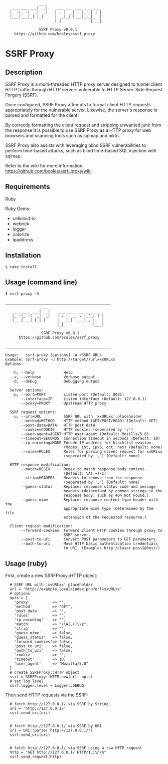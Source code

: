 ```
               ___                         
   ___ ___ ___|  _|    ___ ___ ___ _ _ _ _ 
  |_ -|_ -|  _|  _|   | . |  _| . |_'_| | |
  |___|___|_| |_|     |  _|_| |___|_,_|_  |
                      |_|             |___|

               SSRF Proxy v0.0.1
    https://github.com/bcoles/ssrf_proxy
```

# SSRF Proxy

## Description

SSRF Proxy is a multi-threaded HTTP proxy server designed to
tunnel client HTTP traffic through HTTP servers vulnerable
to HTTP Server-Side Request Forgery (SSRF).

Once configured, SSRF Proxy attempts to format client HTTP
requests appropriately for the vulnerable server. Likewise,
the server's response is parsed and formatted for the client.

By correctly formatting the client request and stripping
unwanted junk from the response it is possible to use
SSRF Proxy as a HTTP proxy for web browsers and scanning
tools such as sqlmap and nikto.

SSRF Proxy also assists with leveraging blind SSRF
vulnerabilities to perform time-based attacks, such
as blind time-based SQL injection with sqlmap.

Refer to the wiki for more information:
https://github.com/bcoles/ssrf_proxy/wiki


## Requirements

Ruby

Ruby Gems:
- celluloid-io
- webrick
- logger
- colorize
- ipaddress


## Installation

```
$ rake install
```

## Usage (command line)

```
$ ssrf-proxy -h

_______________________________________________
                ___                            
    ___ ___ ___|  _|    ___ ___ ___ _ _ _ _    
   |_ -|_ -|  _|  _|   | . |  _| . |_'_| | |   
   |___|___|_| |_|     |  _|_| |___|_,_|_  |   
                       |_|             |___|   

                SSRF Proxy v0.0.1
      https://github.com/bcoles/ssrf_proxy

_______________________________________________

Usage:   ssrf-proxy [options] -u <SSRF URL>
Example: ssrf-proxy -u http://target/?url=xxURLxx
Options:

   -h, --help             Help
   -v, --verbose          Verbose output
   -d, --debug            Debugging output

  Server options:
   -p, --port=PORT        Listen port (Default: 8081)
       --interface=IP     Listen interface (Default: 127.0.0.1)
       --proxy=PROXY      Upstream HTTP proxy

  SSRF request options:
   -u, --url=URL          SSRF URL with 'xxURLxx' placeholder
       --method=METHOD    HTTP method (GET/POST/HEAD) (Default: GET)
       --post-data=DATA   HTTP post data
       --cookie=COOKIE    HTTP cookies (seperated by ';')
       --user-agent=AGENT HTTP user-agent (Default: Mozilla/5.0)
       --timeout=SECONDS  Connection timeout in seconds (Default: 10)
       --ip-encoding=MODE Encode IP address for blacklist evasion.
                          (Modes: int, ipv6, oct, hex) (Default: none)
       --rules=RULES      Rules for parsing client request for xxURLxx
                          (seperated by ',') (Default: none)

  HTTP response modification:
       --match=REGEX      Regex to match response body content.
                          (Default: \A(.+)\z)
       --strip=HEADERS    Headers to remove from the response.
                          (seperated by ',') (Default: none)
       --guess-status     Replaces response status code and message
                          headers (determined by common strings in the
                          response body, such as 404 Not Found.)
       --guess-mime       Replaces response content-type header with the
                          appropriate mime type (determined by the file
                          extension of the requested resource.)

  Client request modification:
       --forward-cookies  Forward client HTTP cookies through proxy to
                          SSRF server.
       --post-to-uri      Convert POST parameters to GET parameters.
       --auth-to-uri      Move HTTP basic authentication credentials
                          to URI. (Example: http://[user:pass]@host/)

```


## Usage (ruby)

First, create a new SSRFProxy::HTTP object:

```
  # SSRF URL with 'xxURLxx' placeholder
  url = 'http://example.local/index.php?url=xxURLxx'
  # options
  opts = {
    'proxy'          => "",
    'method'         => "GET",
    'post_data'      => "",
    'rules'          => "",
    'ip_encoding'    => "",
    'match'          => "\\A(.+)\\z",
    'strip'          => "",
    'guess_mime'     => false,
    'guess_status'   => false,
    'forward_cookies'=> false,
    'post_to_uri'    => false,
    'auth_to_uri'    => false,
    'cookie'         => "",
    'timeout'        => 10,
    'user_agent'     => "Mozilla/5.0"
  }
  # create SSRFProxy::HTTP object
  ssrf = SSRFProxy::HTTP.new(url, opts)
  # set log level
  ssrf.logger.level = Logger::DEBUG
```

Then send HTTP requests via the SSRF:

```
  # fetch http://127.0.0.1/ via SSRF by String
  uri = 'http://127.0.0.1/'
  ssrf.send_uri(uri)


  # fetch http://127.0.0.1/ via SSRF by URI
  uri = URI::parse('http://127.0.0.1/')
  ssrf.send_uri(uri)


  # fetch http://127.0.0.1/ via SSRF using a raw HTTP request
  http = "GET http://127.0.0.1/ HTTP/1.1\n\n"
  ssrf.send_request(http)
```

